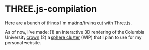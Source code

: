 # THREE.js-compilation
Here are a bunch of things I'm making/trying out with Three.js.

As of now, I've made:
  (1) an interactive 3D rendering of the Columbia University [crown](https://giftgiwa.github.io/THREE.JS-COMPILATION/Crown/)
  (2) a [sphere cluster](https://giftgiwa.github.io/THREE.JS-COMPILATION/Sphere/) (WIP) that I plan to use for my personal website.
